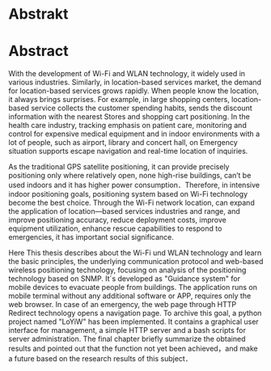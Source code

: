 # Abstrakt


# Abstract
With the development of Wi-Fi and WLAN technology, it widely used in various industries. Similarly, in location-based services market, the demand for location-based services grows rapidly. When people know the location, it always brings surprises. For example, in large shopping centers, location-based service collects the customer spending habits, sends the discount information with the nearest Stores and shopping cart positioning. In the health care industry, tracking emphasis on patient care, monitoring and control for expensive medical equipment and in indoor environments with a lot of people, such as airport, library and concert hall, on Emergency situation supports escape navigation and real-time location of inquiries.  

As the traditional GPS satellite positioning, it can provide precisely positioning only where relatively open, none high-rise buildings, can’t be used indoors and it has higher power consumption．Therefore, in intensive indoor positioning goals, positioning system based on Wi-Fi technology become the best choice. Through the Wi-Fi network location, can expand the application of location—based services industries and range, and improve positioning accuracy, reduce deployment costs, improve equipment utilization, enhance rescue capabilities to respond to emergencies, it has important social significance.  

Here This thesis describes about the Wi-Fi und WLAN technology and learn the basic principles, the underlying communication protocol and web-based wireless positioning technology, focusing on analysis of the positioning technology based on SNMP. It´s developed as "Guidance system" for mobile devices to evacuate people from buildings. The application runs on mobile terminal without any additional software or APP, requires only the web browser. In case of an emergency, the web page through HTTP Redirect technology opens a navigation page.
To archive this goal, a python project named "LoYiW" has been implemented. It contains a graphical user interface for management, a simple HTTP server and a bash scripts for server administration. The final chapter briefly summarize the obtained results and pointed out that the function not yet been achieved，and make a future based on the research results of this subject．

